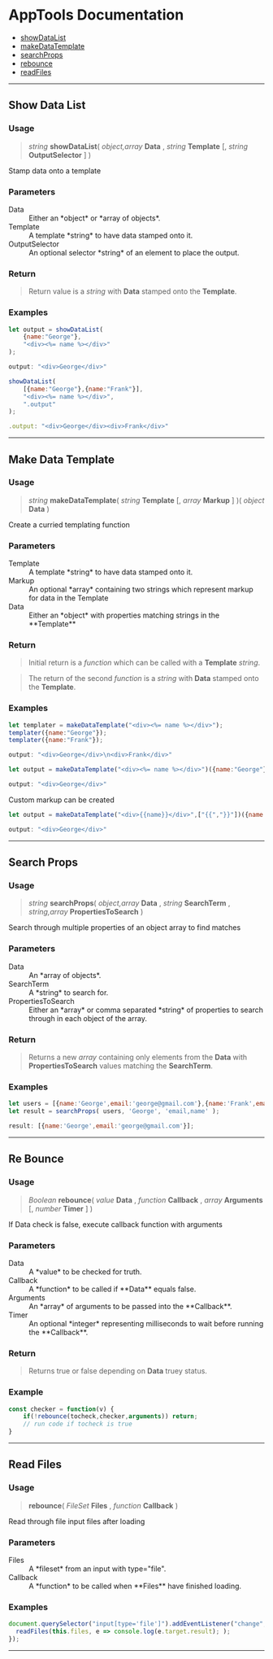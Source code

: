 # AppTools Documentation

- [showDataList](#user-content-show-data-list)
- [makeDataTemplate](#user-content-make-data-template)
- [searchProps](#user-content-search-props)
- [rebounce](#user-content-re-bounce)
- [readFiles](#user-content-read-files)


---

## Show Data List

### Usage

> *string* **showDataList**( *object,array* **Data** , *string* **Template** [, *string* **OutputSelector** ] )

Stamp data onto a template

### Parameters

<dl>
	<dt>Data</dt>
	<dd>Either an *object* or *array of objects*.</dd>
	<dt>Template</dt>
	<dd>A template *string* to have data stamped onto it.</dd>
	<dt>OutputSelector</dt>
	<dd>An optional selector *string* of an element to place the output.</dd>
</dl>

### Return

> Return value is a *string* with **Data** stamped onto the **Template**. 

### Examples

```javascript
let output = showDataList(
	{name:"George"},
	"<div><%= name %></div>"
);

output: "<div>George</div>"
```

```javascript
showDataList(
	[{name:"George"},{name:"Frank"}],
	"<div><%= name %></div>",
	".output"
);

.output: "<div>George</div><div>Frank</div>"
```

---

## Make Data Template

### Usage

> *string* **makeDataTemplate**( *string* **Template** [, *array* **Markup** ] )( *object* **Data** )

Create a curried templating function

### Parameters

<dl>
	<dt>Template</dt>
	<dd>A template *string* to have data stamped onto it.</dd>
	<dt>Markup</dt>
	<dd>An optional *array* containing two strings which represent markup for data in the Template</dd>
	<dt>Data</dt>
	<dd>Either an *object* with properties matching strings in the **Template**</dd>
</dl>

### Return

> Initial return is a *function* which can be called with a **Template** *string*.

> The return of the second *function* is a *string* with **Data** stamped onto the **Template**. 

### Examples

```javascript
let templater = makeDataTemplate("<div><%= name %></div>");
templater({name:"George"});
templater({name:"Frank"});

output: "<div>George</div>\n<div>Frank</div>"
```

```javascript
let output = makeDataTemplate("<div><%= name %></div>")({name:"George"});

output: "<div>George</div>"
```

Custom markup can be created


```javascript
let output = makeDataTemplate("<div>{{name}}</div>",["{{","}}"])({name:"George"});

output: "<div>George</div>"
```

---

## Search Props

### Usage

> *string* **searchProps**( *object,array* **Data** , *string* **SearchTerm** , *string,array* **PropertiesToSearch** )

Search through multiple properties of an object array to find matches

### Parameters

<dl>
	<dt>Data</dt>
	<dd>An *array of objects*.</dd>
	<dt>SearchTerm</dt>
	<dd>A *string* to search for.</dd>
	<dt>PropertiesToSearch</dt>
	<dd>Either an *array* or comma separated *string* of properties to search through in each object of the array.</dd>
</dl>

### Return

> Returns a new *array* containing only elements from the **Data** with **PropertiesToSearch** values matching the **SearchTerm**.

### Examples

```javascript
let users = [{name:'George',email:'george@gmail.com'},{name:'Frank',email:'frank@gmail.com'}]
let result = searchProps( users, 'George', 'email,name' );

result: [{name:'George',email:'george@gmail.com'}];
```

---

## Re Bounce

### Usage

> *Boolean* **rebounce**( *value* **Data** , *function* **Callback** , *array* **Arguments** [, *number* **Timer** ] )

If Data check is false, execute callback function with arguments

### Parameters

<dl>
	<dt>Data</dt>
	<dd>A *value* to be checked for truth.</dd>
	<dt>Callback</dt>
	<dd>A *function* to be called if **Data** equals false.</dd>
	<dt>Arguments</dt>
	<dd>An *array* of arguments to be passed into the **Callback**.</dd>
	<dt>Timer</dt>
	<dd>An optional *integer* representing milliseconds to wait before running the **Callback**.</dd>
</dl>

### Return

> Returns true or false depending on **Data** truey status.

### Example

```javascript
const checker = function(v) {
    if(!rebounce(tocheck,checker,arguments)) return;
    // run code if tocheck is true
}
```

---

## Read Files

### Usage

> **rebounce**( *FileSet* **Files** , *function* **Callback** )

Read through file input files after loading

### Parameters

<dl>
	<dt>Files</dt>
	<dd>A *fileset* from an input with type="file".</dd>
	<dt>Callback</dt>
	<dd>A *function* to be called when **Files** have finished loading.</dd>
</dl>

### Examples

```javascript
document.querySelector("input[type='file']").addEventListener("change",function() {
  readFiles(this.files, e => console.log(e.target.result); );
});
```

---